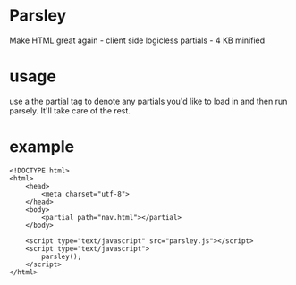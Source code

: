 # Parsley
Make HTML great again - client side logicless partials - 
4 KB minified 

# usage
   use a the partial tag to denote any partials you'd like to load in and then run parsely. It'll take care of the rest.

# example
    <!DOCTYPE html>
    <html>
        <head>
            <meta charset="utf-8">
        </head>
        <body>
            <partial path="nav.html"></partial>
        </body>
        
        <script type="text/javascript" src="parsley.js"></script>
        <script type="text/javascript">
            parsley();
        </script>
    </html>
